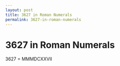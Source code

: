 ```yaml
---
layout: post
title: 3627 in Roman Numerals
permalink: 3627-in-roman-numerals
---
```


# 3627 in Roman Numerals

3627 = MMMDCXXVII
